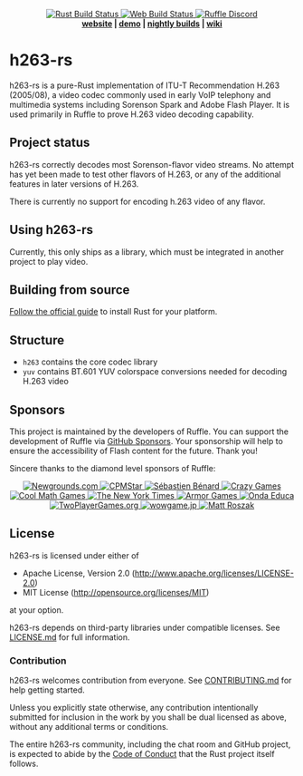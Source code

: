 <p align="center">
 <a href="https://github.com/ruffle-rs/h263-rs/actions">
  <img src="https://img.shields.io/github/workflow/status/ruffle-rs/h263-rs/Test%20Rust?label=rust%20build" alt="Rust Build Status" />
  <img src="https://img.shields.io/github/workflow/status/ruffle-rs/h263-rs/Test%20Web?label=web%20build" alt="Web Build Status" />
 </a>
  <a href="https://discord.gg/ruffle">
      <img src="https://img.shields.io/discord/610531541889581066" alt="Ruffle Discord">
  </a>
  <br>
  <strong><a href="https://ruffle.rs">website</a> | <a href="https://ruffle.rs/demo">demo</a> | <a href="https://github.com/ruffle-rs/h263-rs/releases">nightly builds</a> | <a href="https://github.com/ruffle-rs/h263-rs/wiki">wiki</a></strong>
</p>

# h263-rs

h263-rs is a pure-Rust implementation of ITU-T Recommendation H.263 (2005/08), a video codec commonly used in early VoIP telephony and multimedia systems including Sorenson Spark and Adobe Flash Player. It is used primarily in Ruffle to prove H.263 video decoding capability.

## Project status

h263-rs correctly decodes most Sorenson-flavor video streams. No attempt has yet been made to test other flavors of H.263, or any of the additional features in later versions of H.263.

There is currently no support for encoding h.263 video of any flavor.
## Using h263-rs

Currently, this only ships as a library, which must be integrated in another project to play video.

## Building from source

[Follow the official guide](https://www.rust-lang.org/tools/install) to install Rust for your platform.

## Structure

- `h263` contains the core codec library
- `yuv` contains BT.601 YUV colorspace conversions needed for decoding H.263 video

## Sponsors

This project is maintained by the developers of Ruffle. You can support the development of Ruffle via [GitHub Sponsors](https://github.com/sponsors/ruffle-rs). Your sponsorship will help to ensure the accessibility of Flash content for the future. Thank you!

Sincere thanks to the diamond level sponsors of Ruffle:

<p align="center">
  <a href="https://www.newgrounds.com">
    <img src="https://ruffle.rs/assets/sponsors/newgrounds.png" alt="Newgrounds.com">
  </a>
  <a href="https://www.cpmstar.com">
    <img src="https://ruffle.rs/assets/sponsors/cpmstar.png" alt="CPMStar">
  </a>
  <a href="https://deepnight.net">
    <img src="https://ruffle.rs/assets/sponsors/deepnight.png" alt="Sébastien Bénard">
  </a>
  <a href="https://www.crazygames.com">
    <img src="https://ruffle.rs/assets/sponsors/crazygames.png" alt="Crazy Games">
  </a>
  <a href="https://www.coolmathgames.com">
    <img src="https://ruffle.rs/assets/sponsors/coolmathgames.png" alt="Cool Math Games">
  </a>
  <a href="https://www.nytimes.com/">
    <img src="https://ruffle.rs/assets/sponsors/nyt.png" alt="The New York Times">
  </a>
  <a href="https://www.armorgames.com/">
    <img src="https://ruffle.rs/assets/sponsors/armorgames.png" alt="Armor Games">
  </a>
  <a href="https://www.ondaeduca.com/">
    <img src="https://ruffle.rs/assets/sponsors/ondaeduca.png" alt="Onda Educa">
  </a>
  <a href="https://www.twoplayergames.org/">
    <img src="https://ruffle.rs/assets/sponsors/twoplayergames.png" alt="TwoPlayerGames.org">
  </a>
  <a href="https://www.wowgame.jp/">
    <img src="https://ruffle.rs/assets/sponsors/wowgame.png" alt="wowgame.jp">
  </a>
  <a href="http://kupogames.com/">
    <img src="https://ruffle.rs/assets/sponsors/mattroszak.png" alt="Matt Roszak">
  </a>
</p>

## License

h263-rs is licensed under either of

- Apache License, Version 2.0 (http://www.apache.org/licenses/LICENSE-2.0)
- MIT License (http://opensource.org/licenses/MIT)

at your option.

h263-rs depends on third-party libraries under compatible licenses. See [LICENSE.md](LICENSE.md) for full information.

### Contribution

h263-rs welcomes contribution from everyone. See [CONTRIBUTING.md](CONTRIBUTING.md) for help getting started.

Unless you explicitly state otherwise, any contribution intentionally submitted
for inclusion in the work by you shall be dual licensed as above, without any
additional terms or conditions.

The entire h263-rs community, including the chat room and GitHub project, is expected to abide by the [Code of Conduct](https://www.rust-lang.org/policies/code-of-conduct) that the Rust project itself follows.
